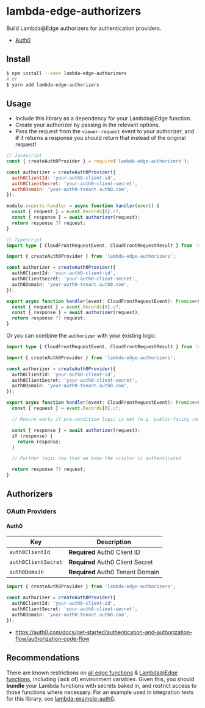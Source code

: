 # lambda-edge-authorizers

Build Lambda@Edge authorizers for authentication providers.

- [Auth0](#auth0)

## Install

```sh
$ npm install --save lambda-edge-authorizers
# or
$ yarn add lambda-edge-authorizers
```

## Usage

- Include this library as a dependency for your Lambda@Edge function.
- Create your authorizer by passing in the relevant options.
- Pass the request from the `viewer-request` event to your authorizer, and **if** it returns a response you should return that instead of the original request!

```js
// Javascript
const { createAuth0Provider } = require('lambda-edge-authorizers');

const authorizer = createAuth0Provider({
  auth0ClientId: 'your-auth0-client-id',
  auth0ClientSecret: 'your-auth0-client-secret',
  auth0Domain: 'your-auth0-tenant.auth0.com',
});

module.exports.handler = async function handler(event) {
  const { request } = event.Records[0].cf;
  const { response } = await authorizer(request);
  return response ?? request;
}
```
```ts
// Typescript
import type { CloudFrontRequestEvent, CloudFrontRequestResult } from 'aws-lambda';

import { createAuth0Provider } from 'lambda-edge-authorizers';

const authorizer = createAuth0Provider({
  auth0ClientId: 'your-auth0-client-id',
  auth0ClientSecret: 'your-auth0-client-secret',
  auth0Domain: 'your-auth0-tenant.auth0.com',
});

export async function handler(event: CloudFrontRequestEvent): Promise<CloudFrontRequestResult> {
  const { request } = event.Records[0].cf;
  const { response } = await authorizer(request);
  return response ?? request;
}
```

Or you can combine the `authorizer` with your existing logic:

```ts
import type { CloudFrontRequestEvent, CloudFrontRequestResult } from 'aws-lambda';

import { createAuth0Provider } from 'lambda-edge-authorizers';

const authorizer = createAuth0Provider({
  auth0ClientId: 'your-auth0-client-id',
  auth0ClientSecret: 'your-auth0-client-secret',
  auth0Domain: 'your-auth0-tenant.auth0.com',
});

export async function handler(event: CloudFrontRequestEvent): Promise<CloudFrontRequestResult> {
  const { request } = event.Records[0].cf;

  // Return early if pre-condition logic is met (e.g. public-facing route)

  const { response } = await authorizer(request);
  if (response) {
    return response;
  }

  // Further logic now that we know the visitor is authenticated

  return response ?? request;
}
```

## Authorizers

### OAuth Providers

#### Auth0

Key | Description
---- | ----
`auth0ClientId` | **Required** Auth0 Client ID
`auth0ClientSecret` | **Required** Auth0 Client Secret
`auth0Domain` | **Required** Auth0 Tenant Domain

```ts
import { createAuth0Provider } from 'lambda-edge-authorizers';

const authorizer = createAuth0Provider({
  auth0ClientId: 'your-auth0-client-id',
  auth0ClientSecret: 'your-auth0-client-secret',
  auth0Domain: 'your-auth0-tenant.auth0.com',
});
```

- <https://auth0.com/docs/get-started/authentication-and-authorization-flow/authorization-code-flow>

## Recommendations

There are known restrictions on [all edge functions](https://docs.aws.amazon.com/AmazonCloudFront/latest/DeveloperGuide/edge-function-restrictions-all.html) & [Lambda@Edge functions](https://docs.aws.amazon.com/AmazonCloudFront/latest/DeveloperGuide/lambda-at-edge-function-restrictions.html), including (lack of) environment variables. Given this, you should **bundle** your Lambda functions with secrets baked in, and restrict access to those functions where necessary. For an example used in integration tests for this library, see [lambda-example-auth0](https://github.com/someimportantcompany/lambda-edge-authorizers/tree/main/packages/lambda-example-auth0).
